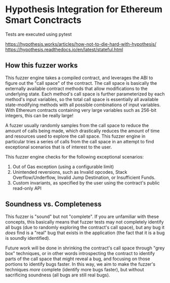 # Hypothesis Integration for Ethereum Smart Conctracts
Tests are executed using pytest

https://hypothesis.works/articles/how-not-to-die-hard-with-hypothesis/
https://hypothesis.readthedocs.io/en/latest/stateful.html

## How this fuzzer works

This fuzzer engine takes a compiled contract, and leverages the ABI to figure out the "call space" of the contract.
The call space is basically the externally available contract methods that allow modifications to the underlying state.
Each method's call space is further parameterized by each method's input variables, so the total call space is
essentially all available state-modifying methods with all possible combinations of input variables.
With Ethereum contracts containing very large variables such as 256-bit integers, this can be really large!

A fuzzer usually randomly samples from the call space to reduce the amount of calls being made, which drastically
reduces the amount of time and resources used to explore the call space. This fuzzer engine in particular tries a
series of calls from the call space in an attempt to find exceptional scenarios that is of interest to the user.

This fuzzer engine checks for the following exceptional scenarios:
1. Out of Gas exception (using a configurable limit)
2. Unintended reversions, such as Invalid opcodes, Stack Overflow/Underflow, Invalid Jump Destination, or Insufficient Funds.
3. Custom invariants, as specified by the user using the contract's public read-only API

## Soundness vs. Completeness

This fuzzer is "sound" but not "complete".
If you are unfamiliar with these concepts, this basically means that fuzzer tests may not completely
identify all bugs (due to randomly exploring the contract's call space), but any bug it *does* find
is a "real" bug that exists in the application (the fact that it is a bug is soundly identified).

Future work will be done in shrinking the contract's call space through "grey box" techniques,
or in other words introspecting the contract to identify parts of the call space that might reveal a bug,
and focusing on those portions to identify bugs faster. In this way, we aim to make the fuzzer's techniques
*more* complete (identify more bugs faster), but without sacrificing soundness (all bugs are still real bugs).
